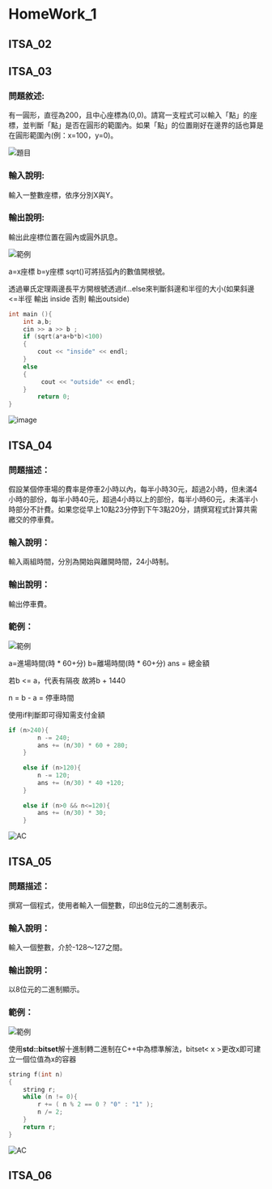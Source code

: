 # **HomeWork_1**

## **ITSA_02**

## **ITSA_03**
### 問題敘述:
有一圓形，直徑為200，且中心座標為(0,0)。請寫一支程式可以輸入「點」的座標，並判斷「點」是否在圓形的範圍內。如果「點」的位置剛好在邊界的話也算是在圓形範圍內(例：x=100，y=0)。

![題目](https://i.imgur.com/wyAwvAt.png)

### 輸入說明:
輸入一整數座標，依序分別X與Y。
### 輸出說明:
輸出此座標位置在圓內或圓外訊息。

![範例](https://i.imgur.com/xuKxIXR.png)

a=x座標
b=y座標
sqrt()可將括弧內的數值開根號。

透過畢氏定理兩邊長平方開根號透過if...else來判斷斜邊和半徑的大小(如果斜邊<=半徑 輸出 inside 否則 輸出outside)

```cpp
int main (){  
    int a,b;  
    cin >> a >> b ;  
    if (sqrt(a*a+b*b)<100)  
    {  
        cout << "inside" << endl;  
    }  
    else  
    {  
         cout << "outside" << endl;  
    }  
        return 0;  
}  
```
![image](https://user-images.githubusercontent.com/125545260/224548970-49b49f20-f7bc-4e77-8e20-eda29eb9b76c.png)


## **ITSA_04**
### 問題描述：
假設某個停車場的費率是停車2小時以內，每半小時30元，超過2小時，但未滿4小時的部份，每半小時40元，超過4小時以上的部份，每半小時60元，未滿半小時部分不計費。如果您從早上10點23分停到下午3點20分，請撰寫程式計算共需繳交的停車費。
### 輸入說明：
輸入兩組時間，分別為開始與離開時間，24小時制。
### 輸出說明：
輸出停車費。
### 範例：
![範例](https://i.imgur.com/ASUwTO6.png)

a=進場時間(時 * 60+分)
b=離場時間(時 * 60+分)
ans = 總金額

若b <= a，代表有隔夜
故將b + 1440

n = b - a = 停車時間

使用if判斷即可得知需支付金額

```cpp
if (n>240){
        n -= 240;
        ans += (n/30) * 60 + 280;
    }
    
    else if (n>120){
        n -= 120;
        ans += (n/30) * 40 +120;
    }
    
    else if (n>0 && n<=120){
        ans += (n/30) * 30;
    }
```
![AC](https://i.imgur.com/ap64u5d.png)

## **ITSA_05**
### 問題描述：
撰寫一個程式，使用者輸入一個整數，印出8位元的二進制表示。
### 輸入說明：
輸入一個整數，介於-128～127之間。
### 輸出說明：
以8位元的二進制顯示。
### 範例：
![範例](https://i.imgur.com/ljyuOxm.png)

使用**std::bitset**解十進制轉二進制在C++中為標準解法，bitset< x >更改x即可建立一個位值為x的容器
```cpp
string f(int n)
{
    string r;
    while (n != 0){
        r += ( n % 2 == 0 ? "0" : "1" );
        n /= 2;
    }
    return r;
}
```
![AC](https://i.imgur.com/d5B4ycd.png)


## **ITSA_06**
